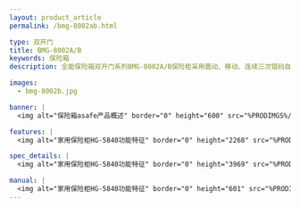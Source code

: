 ```yaml
---
layout: product_article
permalink: /bmg-8002ab.html

type: 双开门
title: BMG-8002A/B
keywords: 保险箱
description: 全能保险箱双开门系列BMG-8002A/B保险柜采用震动、移动、连续三次错码自动报警（音量达100分贝），内外空间自由组合。

images: 
  - bmg-8002b.jpg

banner: |
  <img alt="保险箱asafe产品概述" border="0" height="600" src="%PRODIMGS%/bmg-8002b-banner.jpg" width="1000" />

features: |
  <img alt="家用保险柜HG-5840功能特征" border="0" height="2268" src="%PRODIMGS%/bmg-8002b-cpgs.jpg" width="1000" />

spec_details: |
  <img alt="家用保险柜HG-5840功能特征" border="0" height="3969" src="%PRODIMGS%/bmg-8002b-gntz.jpg" width="1000" />

manual: |
  <img alt="家用保险柜HG-5840功能特征" border="0" height="601" src="%PRODIMGS%/bmg-8002b-cpcs.jpg" width="1000" />
---
```

